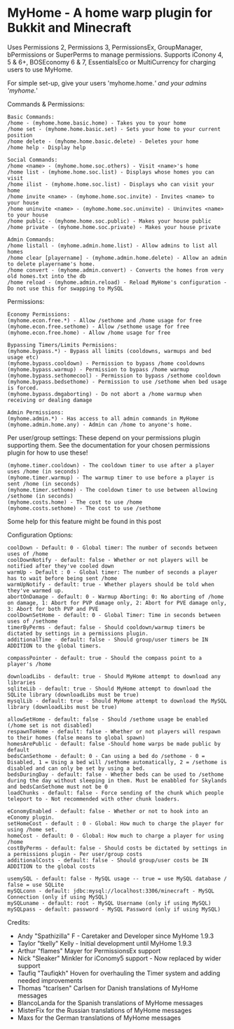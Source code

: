 MyHome - A home warp plugin for Bukkit and Minecraft 
===========

Uses Permissions 2, Permissions 3, PermissionsEx, GroupManager, bPermissions or SuperPerms to manage permissions.
Supports iConony 4, 5 & 6+, BOSEconomy 6 & 7, EssentialsEco or MultiCurrency for charging users to use MyHome.

For simple set-up, give your users 'myhome.home.*' and your admins 'myhome.*'

Commands & Permissions:

    Basic Commands:
    /home - (myhome.home.basic.home) - Takes you to your home
    /home set - (myhome.home.basic.set) - Sets your home to your current position
    /home delete - (myhome.home.basic.delete) - Deletes your home
    /home help - Display help

    Social Commands:
    /home <name> - (myhome.home.soc.others) - Visit <name>'s home
    /home list - (myhome.home.soc.list) - Displays whose homes you can visit
    /home ilist - (myhome.home.soc.list) - Displays who can visit your home
    /home invite <name> - (myhome.home.soc.invite) - Invites <name> to your house
    /home uninvite <name> - (myhome.home.soc.uninvite) - Uninvites <name> to your house
    /home public - (myhome.home.soc.public) - Makes your house public
    /home private - (myhome.home.soc.private) - Makes your house private

    Admin Commands:
    /home listall - (myhome.admin.home.list) - Allow admins to list all homes
    /home clear [playername] - (myhome.admin.home.delete) - Allow an admin to delete playername's home.
    /home convert - (myhome.admin.convert) - Converts the homes from very old homes.txt into the db
    /home reload - (myhome.admin.reload) - Reload MyHome's configuration - Do not use this for swapping to MySQL

Permissions:

    Economy Permissions:
    (myhome.econ.free.*) - Allow /sethome and /home usage for free
    (myhome.econ.free.sethome) - Allow /sethome usage for free
    (myhome.econ.free.home) - Allow /home usage for free

    Bypassing Timers/Limits Permisions:
    (myhome.bypass.*) - Bypass all limits (cooldowns, warmups and bed usage etc)
    (myhome.bypass.cooldown) - Permission to bypass /home cooldowns
    (myhome.bypass.warmup) - Permission to bypass /home warmup
    (myhome.bypass.sethomecool) - Permission to bypass /sethome cooldown
    (myhome.bypass.bedsethome) - Permission to use /sethome when bed usage is forced.
    (myhome.bypass.dmgaborting) - Do not abort a /home warmup when receiving or dealing damage

    Admin Permissions:
    (myhome.admin.*) - Has access to all admin commands in MyHome
    (myhome.admin.home.any) - Admin can /home to anyone's home.

Per user/group settings:
These depend on your permissions plugin supporting them. See the documentation for your chosen permissions plugin for how to use these!

    (myhome.timer.cooldown) - The cooldown timer to use after a player uses /home (in seconds)
    (myhome.timer.warmup) - The warmup timer to use before a player is sent /home (in seconds)
    (myhome.timer.sethome) - The cooldown timer to use between allowing /sethome (in seconds)
    (myhome.costs.home) - The cost to use /home
    (myhome.costs.sethome) - The cost to use /sethome

Some help for this feature might be found in this post

Configuration Options:

    coolDown - Default: 0 - Global timer: The number of seconds between uses of /home
    coolDownNotify - default: false - Whether or not players will be notified after they've cooled down
    warmUp - Default : 0 - Global timer: The number of seconds a player has to wait before being sent /home
    warmUpNotify - default: true - Whether players should be told when they've warmed up.
    abortOnDamage - default: 0 - Warmup Aborting: 0: No aborting of /home on damage, 1: Abort for PVP damage only, 2: Abort for PVE damage only, 3: Abort for both PVP and PVE
    coolDownSetHome - default: 0 - Global Timer: Time in seconds between uses of /sethome
    timerByPerms - defaut: false - Should cooldown/warmup timers be dictated by settings in a permissions plugin.
    additionalTime - default: false - Should group/user timers be IN ADDITION to the global timers.

    compassPointer - default: true - Should the compass point to a player's /home

    downloadLibs - default: true - Should MyHome attempt to download any libraries
    sqliteLib - default: true - Should MyHome attempt to download the SQLite library (downloadLibs must be true)
    mysqlLib - default: true - Should MyHome attempt to download the MySQL library (downloadLibs must be true)

    allowSetHome - default: false - Should /sethome usage be enabled (/home set is not disabled)
    respawnToHome - default: false - Whether or not players will respawn to their homes (false means to global spawn)
    homesArePublic - default: false -Should home warps be made public by default
    bedsCanSethome - default: 0 - Can using a bed do /sethome - 0 = Disabled, 1 = Using a bed will /sethome automatically, 2 = /sethome is disabled and can only be set by using a bed.
    bedsDuringDay - default: false - Whether beds can be used to /sethome during the day without sleeping in them. Must be enabbled for Skylands and bedsCanSethome must not be 0
    loadChunks - default: false - Force sending of the chunk which people teleport to - Not recommended with other chunk loaders.

    eConomyEnabled - default: false - Whether or not to hook into an eConomy plugin.
    setHomeCost - default : 0 - Global: How much to charge the player for using /home set.
    homeCost - default: 0 - Global: How much to charge a player for using /home
    costByPerms - default: false - Should costs be dictated by settings in a permissions plugin - Per user/group costs
    additionalCosts - default: false - Should group/user costs be IN ADDITION to the global costs

    usemySQL - default: false - MySQL usage -- true = use MySQL database / false = use SQLite
    mySQLconn - default: jdbc:mysql://localhost:3306/minecraft - MySQL Connection (only if using MySQL)
    mySQLuname - default: root - MySQL Username (only if using MySQL)
    mySQLpass - default: password - MySQL Password (only if using MySQL)

    
Credits:

* Andy "Spathizilla" F - Caretaker and Developer since MyHome 1.9.3
* Taylor "tkelly" Kelly - Initial development until MyHome 1.9.3
* Arthur "flames" Mayer for PermissionsEx support
* Nick "Sleaker" Minkler for iConomy5 support - Now replaced by wider support
* Taufiq "Taufiqkh" Hoven for overhauling the Timer system and adding needed improvements
* Thomas "tcarlsen" Carlsen for Danish translations of MyHome messages
* BlancoLanda for the Spanish translations of MyHome messages
* MisterFix for the Russian translations of MyHome messages
* Maxs for the German translations of MyHome messages